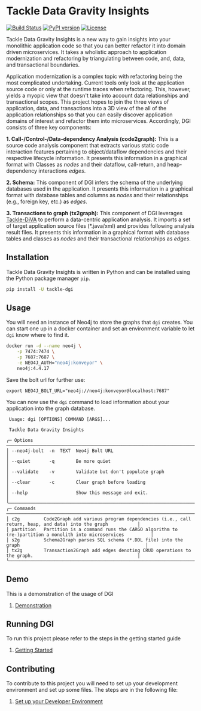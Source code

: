 # Tackle Data Gravity Insights

[![Build Status](https://github.com/konveyor/tackle-data-gravity-insights/actions/workflows/ci-build.yml/badge.svg)](https://github.com/konveyor/tackle-data-gravity-insights/actions)
[![PyPI version](https://badge.fury.io/py/tackle-dgi.svg)](https://badge.fury.io/py/tackle-dgi)
[![License](https://img.shields.io/badge/License-Apache_2.0-blue.svg)](https://opensource.org/licenses/Apache-2.0)

Tackle Data Gravity Insights is a new way to gain insights into your monolithic application code so that you can better refactor it into domain driven microservices. It takes a wholistic approach to application modernization and refactoring by triangulating between code, and, data, and transactional boundaries.

Application modernization is a complex topic with refactoring being the most complicated undertaking. Current tools only look at the application source code or only at the runtime traces when refactoring. This, however, yields a myopic view that doesn't take into account data relationships and transactional scopes. This project hopes to join the three views of application, data, and transactions into a 3D view of the all of the application relationships so that you can easily discover application domains of interest and refactor them into microservices. Accordingly, DGI consists of three key components:

**1. Call-/Control-/Data-dependency Analysis (code2graph):** This is a source code analysis component that extracts various static code interaction features pertaining to object/dataflow dependencies and their respective lifecycle information. It presents this information in a graphical format with Classes as _nodes_ and their dataflow, call-return, and heap-dependency interactions _edges_.

**2. Schema:** This component of DGI infers the schema of the underlying databases used in the application. It presents this information in a graphical format with database tables and columns as _nodes_ and their relationships (e.g., foreign key, etc.) as _edges_.

**3. Transactions to graph (tx2graph):** This component of DGI leverages [Tackle-DiVA](https://github.com/konveyor/tackle-diva) to perform a data-centric application analysis. It imports a set of target application source files (*.java/xml) and provides following analysis result files. It presents this information in a graphical format with database tables and classes as _nodes_ and their transactional relationships as _edges_.

## Installation

Tackle Data Gravity Insights is written in Python and can be installed using the Python package manager `pip`.

```bash
pip install -U tackle-dgi
```

## Usage

You will need an instance of Neo4j to store the graphs that `dgi` creates. You can start one up in a docker container and set an environment variable to let `dgi` know where to find it.

```bash
docker run -d --name neo4j \
    -p 7474:7474 \
    -p 7687:7687 \
    -e NEO4J_AUTH="neo4j:konveyor" \
    neo4j:4.4.17
```

Save the bolt url for further use:
```
export NEO4J_BOLT_URL="neo4j://neo4j:konveyor@localhost:7687"
```

You can now use the `dgi` command to load information about your application into the graph database.

```man
 Usage: dgi [OPTIONS] COMMAND [ARGS]...

 Tackle Data Gravity Insights

╭─ Options ────────────────────────────────────────────────────────────────────────────────────────────────────────────╮
│ --neo4j-bolt  -n  TEXT  Neo4j Bolt URL                                                                               │
│ --quiet       -q        Be more quiet                                                                                │
│ --validate    -v        Validate but don't populate graph                                                            │
│ --clear       -c        Clear graph before loading                                                                   │
│ --help                  Show this message and exit.                                                                  │
╰──────────────────────────────────────────────────────────────────────────────────────────────────────────────────────╯
╭─ Commands ───────────────────────────────────────────────────────────────────────────────────────────────────────────╮
│ c2g         Code2Graph add various program dependencies (i.e., call return, heap, and data) into the graph           │
│ partition   Partition is a command runs the CARGO algorithm to (re-)partition a monolith into microservices          │
│ s2g         Schema2Graph parses SQL schema (*.DDL file) into the graph                                               │
│ tx2g        Transaction2Graph add edges denoting CRUD operations to the graph.                                       │
╰──────────────────────────────────────────────────────────────────────────────────────────────────────────────────────╯
```

## Demo

This is a demonstration of the usage of DGI

1. [Demonstration](docs/demo.md)

## Running DGI

To run this project please refer to the steps in the getting started guide

1. [Getting Started](docs/getting-started.md)

## Contributing

To contribute to this project you will need to set up your development environment and set up some files. The steps are in the following file:

1. [Set up your Developer Environment](docs/development.md)
